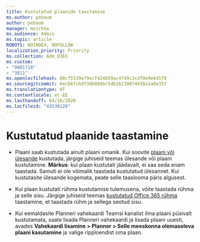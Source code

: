 ```yaml
---
title: Kustutatud plaanide taastamine
ms.author: pebaum
author: pebaum
manager: mnirkhe
ms.audience: Admin
ms.topic: article
ROBOTS: NOINDEX, NOFOLLOW
localization_priority: Priority
ms.collection: Adm_O365
ms.custom:
- "9001718"
- "3811"
ms.openlocfilehash: 80cf5539e79ecf424b59ac4749c2cdf0e9e64578
ms.sourcegitcommit: 6ecb6fcbd738b8896c5d616130074438a1a6e357
ms.translationtype: HT
ms.contentlocale: et-EE
ms.lasthandoff: 04/16/2020
ms.locfileid: "43530128"
---
```

# <a name="recover-deleted-plans"></a>Kustutatud plaanide taastamine

- Plaani saab kustutada ainult plaani omanik. Kui soovite [plaani või ülesande](https://support.microsoft.com/et-EE/office/delete-a-task-or-plan-39e10e78-13f0-446d-94cd-9e562648497a.) kustutada, järgige juhiseid teemas ülesande või plaani kustutamine.  **Märkus**: kui plaan kustutati jäädavalt, ei saa seda enam taastada. Samuti ei ole võimalik taastada kustutatud ülesannet. Kui kustutasite ülesande kogemata, peate selle taaslooma päris algusest.

- Kui plaan kustutati rühma kustutamise tulemusena, võite taastada rühma ja selle sisu. Järgige juhiseid teemas [kustutatud Office 365 rühma](https://docs.microsoft.com/microsoft-365/admin/create-groups/restore-deleted-group?view=o365-worldwide) taastamine, et taastada rühm ja sellega seotud sisu.

- Kui eemaldasite Planneri vahekaardi Teamsi kanalist ilma plaani püsivalt kustutamata, saate lisada Planneri vahekaardi ja lisada plaani uuesti, avades **Vahekaardi lisamine > Planner > Selle meeskonna olemasoleva plaani kasutamine** ja valige ripploendist oma plaan.
